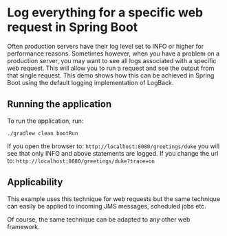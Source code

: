 # Log everything for a specific web request in Spring Boot

Often production servers have their log level set to INFO or higher for
performance reasons. Sometimes however, when you have a problem on a
production server, you may want to see all logs associated with a
specific web request. This will allow you to run a request and see the
output from that single request. This demo shows how this can be
achieved in Spring Boot using the default logging implementation of LogBack.

## Running the application

To run the application, run:

    ./gradlew clean bootRun
    
If you open the browser to: `http://localhost:8080/greetings/duke` you
will see that only INFO and above statements are logged. If you change
the url to: `http://localhost:8080/greetings/duke?trace=on`

## Applicability 

This example uses this technique for web requests but the same technique
can easily be applied to incoming JMS messages, scheduled jobs etc.

Of course, the same technique can be adapted to any other web
framework.